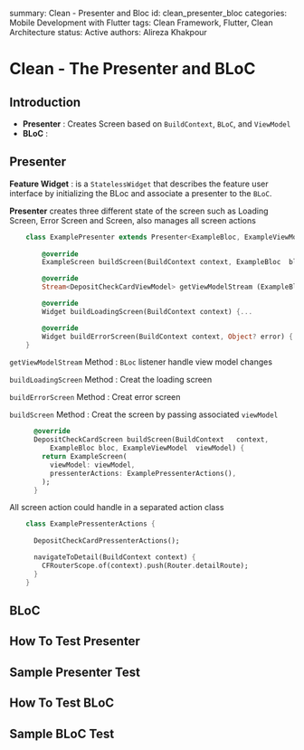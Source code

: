 summary: Clean - Presenter and Bloc
id: clean_presenter_bloc
categories: Mobile Development with Flutter
tags: Clean Framework, Flutter, Clean Architecture
status:  Active
authors: Alireza Khakpour

<style>
r { color: Red }
o { color: Orange }
g { color: Green }
</style>

# Clean - The Presenter and BLoC
 
## Introduction



- **Presenter** : Creates Screen based on `BuildContext`, `BLoC`, and `ViewModel`
- **BLoC** : 





## Presenter



**Feature Widget**
: is a `StatelessWidget` that describes the feature user interface by initializing the BLoc and associate a presenter to the `BLoC`.

**Presenter** creates three different state of the screen such as Loading Screen, Error Screen and Screen, also manages all screen actions


```dart
    class ExamplePresenter extends Presenter<ExampleBloc, ExampleViewModel, ExampleScreen>  {     
      
        @override
        ExampleScreen buildScreen(BuildContext context, ExampleBloc  bloc, ExampleViewModel viewModel) {...    

        @override
        Stream<DepositCheckCardViewModel> getViewModelStream (ExampleBloc bloc) {...

        @override
        Widget buildLoadingScreen(BuildContext context) {...

        @override
        Widget buildErrorScreen(BuildContext context, Object? error) {...
    }
```



 `getViewModelStream` Method
  : `BLoc` listener handle view model changes 

  `buildLoadingScreen` Method
  : Creat the loading screen 

  `buildErrorScreen` Method
  : Creat error screen 

  `buildScreen` Method
  : Creat the screen by passing associated `viewModel` 

```dart
      @override
      DepositCheckCardScreen buildScreen(BuildContext   context,
          ExampleBloc bloc, ExampleViewModel  viewModel) {
        return ExampleScreen(
          viewModel: viewModel,
          pressenterActions: ExamplePressenterActions(),
        );
      }
```
All screen action could handle in a separated action class

```dart
    class ExamplePressenterActions {
      
      DepositCheckCardPressenterActions();

      navigateToDetail(BuildContext context) {
        CFRouterScope.of(context).push(Router.detailRoute);
      }
    }
```

## BLoC


## How To Test Presenter


## Sample Presenter Test


## How To Test BLoC

## Sample BLoC Test



